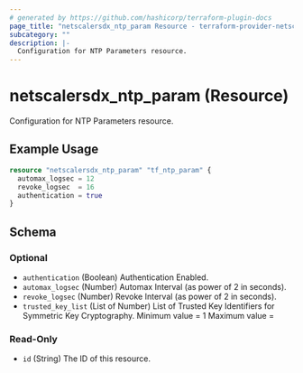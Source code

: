 ```yaml
---
# generated by https://github.com/hashicorp/terraform-plugin-docs
page_title: "netscalersdx_ntp_param Resource - terraform-provider-netscalersdx"
subcategory: ""
description: |-
  Configuration for NTP Parameters resource.
---
```


# netscalersdx_ntp_param (Resource)

Configuration for NTP Parameters resource.

## Example Usage

```terraform
resource "netscalersdx_ntp_param" "tf_ntp_param" {
  automax_logsec = 12
  revoke_logsec  = 16
  authentication = true
}
```

<!-- schema generated by tfplugindocs -->
## Schema

### Optional

- `authentication` (Boolean) Authentication Enabled.
- `automax_logsec` (Number) Automax Interval (as power of 2 in seconds).
- `revoke_logsec` (Number) Revoke Interval (as power of 2 in seconds).
- `trusted_key_list` (List of Number) List of Trusted Key Identifiers for Symmetric Key Cryptography. Minimum value =  1 Maximum value =

### Read-Only

- `id` (String) The ID of this resource.
